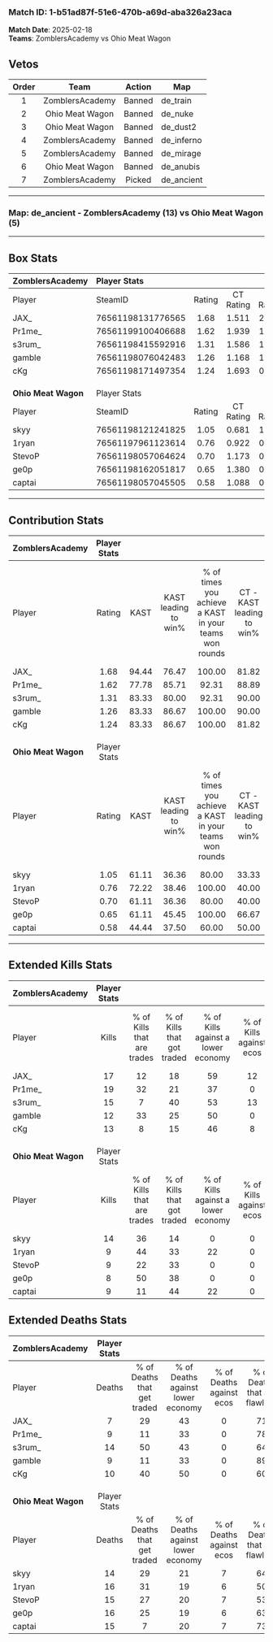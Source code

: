 ### Match ID: 1-b51ad87f-51e6-470b-a69d-aba326a23aca  
**Match Date**: 2025-02-18  
**Teams**: ZomblersAcademy vs Ohio Meat Wagon  

## Vetos  

| Order | Team | Action | Map |
| :---: | :--: | :----: | --- |
| 1 | ZomblersAcademy | Banned | de_train |
| 2 | Ohio Meat Wagon | Banned | de_nuke |
| 3 | Ohio Meat Wagon | Banned | de_dust2 |
| 4 | ZomblersAcademy | Banned | de_inferno |
| 5 | ZomblersAcademy | Banned | de_mirage |
| 6 | Ohio Meat Wagon | Banned | de_anubis |
| 7 | ZomblersAcademy | Picked | de_ancient |

---  

### **Map**: de_ancient - ZomblersAcademy (13) vs Ohio Meat Wagon (5)  
---  

## Box Stats  

| **ZomblersAcademy** | Player Stats      |        |           |          |       |       |       |         |        |      |     |
| :- | :- | :-: | :-: | :-: | :-: | :-: | :-: | :-: | :-: | :-: | :-: |
| Player              | SteamID           | Rating | CT Rating | T Rating | KAST  |  ADR  | Kills | Assists | Deaths | K/D  | HS% |
| JAX_                | 76561198131776565 |  1.68  |   1.511   |  2.205   | 94.44 | 95.7  |  17   |    3    |   7    | 2.43 | 58  |
| Pr1me_              | 76561199100406688 |  1.62  |   1.939   |  1.075   | 77.78 | 101.2 |  19   |    4    |   9    | 2.11 | 52  |
| s3rum_              | 76561198415592916 |  1.31  |   1.586   |  1.397   | 83.33 | 93.6  |  15   |    7    |   14   | 1.07 | 60  |
| gamble              | 76561198076042483 |  1.26  |   1.168   |  1.451   | 83.33 | 77.9  |  12   |    6    |   9    | 1.33 | 58  |
| cKg                 | 76561198171497354 |  1.24  |   1.693   |  0.695   | 83.33 | 65.5  |  13   |    6    |   10   | 1.30 | 23  |
|                     |                   |        |           |          |       |       |       |         |        |      |     |
|                     |                   |        |           |          |       |       |       |         |        |      |     |
|                     |                   |        |           |          |       |       |       |         |        |      |     |
| **Ohio Meat Wagon** | Player Stats      |        |           |          |       |       |       |         |        |      |     |
| Player              | SteamID           | Rating | CT Rating | T Rating | KAST  |  ADR  | Kills | Assists | Deaths | K/D  | HS% |
| skyy                | 76561198121241825 |  1.05  |   0.681   |  1.418   | 61.11 | 83.2  |  14   |    4    |   14   | 1.00 | 64  |
| 1ryan               | 76561197961123614 |  0.76  |   0.922   |  0.898   | 72.22 | 62.4  |   9   |    2    |   16   | 0.56 | 33  |
| StevoP              | 76561198057064624 |  0.70  |   1.173   |  0.638   | 61.11 | 58.0  |   9   |    3    |   15   | 0.60 | 44  |
| ge0p                | 76561198162051817 |  0.65  |   1.380   |  0.484   | 61.11 | 61.4  |   8   |    7    |   16   | 0.50 | 62  |
| captai              | 76561198057045505 |  0.58  |   1.088   |  0.373   | 44.44 | 59.4  |   9   |    3    |   15   | 0.60 | 55  |
---  

## Contribution Stats  

| **ZomblersAcademy** | Player Stats |       |                      |                                                        |                           |                                                             |                          |                                                            |
| :- | :-: | :-: | :-: | :-: | :-: | :-: | :-: | :-: |
| Player              |    Rating    | KAST  | KAST leading to win% | % of times you achieve a KAST in your teams won rounds | CT - KAST leading to win% | CT - % of times you achieve a KAST in your teams won rounds | T - KAST leading to win% | T - % of times you achieve a KAST in your teams won rounds |
| JAX_                |     1.68     | 94.44 |        76.47         |                         100.00                         |           81.82           |                           100.00                            |          66.67           |                           100.00                           |
| Pr1me_              |     1.62     | 77.78 |        85.71         |                         92.31                          |           88.89           |                            88.89                            |          80.00           |                           100.00                           |
| s3rum_              |     1.31     | 83.33 |        80.00         |                         92.31                          |           90.00           |                           100.00                            |          60.00           |                           75.00                            |
| gamble              |     1.26     | 83.33 |        86.67         |                         100.00                         |           90.00           |                           100.00                            |          80.00           |                           100.00                           |
| cKg                 |     1.24     | 83.33 |        86.67         |                         100.00                         |           81.82           |                           100.00                            |          100.00          |                           100.00                           |
|                     |              |       |                      |                                                        |                           |                                                             |                          |                                                            |
|                     |              |       |                      |                                                        |                           |                                                             |                          |                                                            |
|                     |              |       |                      |                                                        |                           |                                                             |                          |                                                            |
| **Ohio Meat Wagon** | Player Stats |       |                      |                                                        |                           |                                                             |                          |                                                            |
| Player              |    Rating    | KAST  | KAST leading to win% | % of times you achieve a KAST in your teams won rounds | CT - KAST leading to win% | CT - % of times you achieve a KAST in your teams won rounds | T - KAST leading to win% | T - % of times you achieve a KAST in your teams won rounds |
| skyy                |     1.05     | 61.11 |        36.36         |                         80.00                          |           33.33           |                            50.00                            |          37.50           |                           100.00                           |
| 1ryan               |     0.76     | 72.22 |        38.46         |                         100.00                         |           40.00           |                           100.00                            |          37.50           |                           100.00                           |
| StevoP              |     0.70     | 61.11 |        36.36         |                         80.00                          |           40.00           |                           100.00                            |          33.33           |                           66.67                            |
| ge0p                |     0.65     | 61.11 |        45.45         |                         100.00                         |           66.67           |                           100.00                            |          37.50           |                           100.00                           |
| captai              |     0.58     | 44.44 |        37.50         |                         60.00                          |           50.00           |                           100.00                            |          25.00           |                           33.33                            |
---  

## Extended Kills Stats  

| **ZomblersAcademy** | Player Stats |                            |                            |                                    |                         |                              |                                 |                                       |                    |           |
| :- | :-: | :-: | :-: | :-: | :-: | :-: | :-: | :-: | :-: | :-: |
| Player              |    Kills     | % of Kills that are trades | % of Kills that got traded | % of Kills against a lower economy | % of Kills against ecos | % of Kills that are flawless | % of Kills that are close duels | % of Kills that are assisted by flash | Pistol Round Kills | AWP Kills |
| JAX_                |      17      |             12             |             18             |                 59                 |           12            |              53              |               18                |                  12                   |         0          |     0     |
| Pr1me_              |      19      |             32             |             21             |                 37                 |            0            |              63              |               11                |                   0                   |         3          |     0     |
| s3rum_              |      15      |             7              |             40             |                 53                 |           13            |              53              |                7                |                   7                   |         2          |     0     |
| gamble              |      12      |             33             |             25             |                 50                 |            0            |              67              |                0                |                   8                   |         1          |     0     |
| cKg                 |      13      |             8              |             15             |                 46                 |            8            |              69              |                8                |                   8                   |         1          |     6     |
|                     |              |                            |                            |                                    |                         |                              |                                 |                                       |                    |           |
|                     |              |                            |                            |                                    |                         |                              |                                 |                                       |                    |           |
|                     |              |                            |                            |                                    |                         |                              |                                 |                                       |                    |           |
| **Ohio Meat Wagon** | Player Stats |                            |                            |                                    |                         |                              |                                 |                                       |                    |           |
| Player              |    Kills     | % of Kills that are trades | % of Kills that got traded | % of Kills against a lower economy | % of Kills against ecos | % of Kills that are flawless | % of Kills that are close duels | % of Kills that are assisted by flash | Pistol Round Kills | AWP Kills |
| skyy                |      14      |             36             |             14             |                 0                  |            0            |              86              |                7                |                   0                   |         3          |     0     |
| 1ryan               |      9       |             44             |             33             |                 22                 |            0            |              67              |                0                |                   0                   |         2          |     0     |
| StevoP              |      9       |             22             |             33             |                 0                  |            0            |              67              |                0                |                   0                   |         0          |     1     |
| ge0p                |      8       |             50             |             38             |                 0                  |            0            |              63              |                0                |                   0                   |         3          |     0     |
| captai              |      9       |             11             |             44             |                 22                 |            0            |              56              |               11                |                  11                   |         2          |     0     |
## Extended Deaths Stats  

| **ZomblersAcademy** | Player Stats |                             |                                   |                          |                               |                            |                           |               |
| :- | :-: | :-: | :-: | :-: | :-: | :-: | :-: | :-: |
| Player              |    Deaths    | % of Deaths that get traded | % of Deaths against lower economy | % of Deaths against ecos | % of Deaths that are flawless | % of Deaths that are close | % of Deaths while blinded | Deaths to AWP |
| JAX_                |      7       |             29              |                43                 |            0             |              71               |             0              |             0             |       0       |
| Pr1me_              |      9       |             11              |                33                 |            0             |              78               |             0              |             0             |       0       |
| s3rum_              |      14      |             50              |                43                 |            0             |              64               |             0              |             7             |       1       |
| gamble              |      9       |             11              |                33                 |            0             |              89               |             11             |             0             |       0       |
| cKg                 |      10      |             40              |                50                 |            0             |              60               |             10             |             0             |       0       |
|                     |              |                             |                                   |                          |                               |                            |                           |               |
|                     |              |                             |                                   |                          |                               |                            |                           |               |
|                     |              |                             |                                   |                          |                               |                            |                           |               |
| **Ohio Meat Wagon** | Player Stats |                             |                                   |                          |                               |                            |                           |               |
| Player              |    Deaths    | % of Deaths that get traded | % of Deaths against lower economy | % of Deaths against ecos | % of Deaths that are flawless | % of Deaths that are close | % of Deaths while blinded | Deaths to AWP |
| skyy                |      14      |             29              |                21                 |            7             |              64               |             14             |             7             |       1       |
| 1ryan               |      16      |             31              |                19                 |            6             |              50               |             6              |             6             |       1       |
| StevoP              |      15      |             27              |                20                 |            7             |              53               |             7              |             7             |       1       |
| ge0p                |      16      |             25              |                19                 |            6             |              63               |             13             |            13             |       1       |
| captai              |      15      |              7              |                20                 |            7             |              73               |             7              |             0             |       2       |
